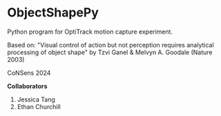 # ObjectShapePy
Python program for OptiTrack motion capture experiment.

Based on: "Visual control of action but not perception requires analytical processing of object shape" by Tzvi Ganel & Melvyn A. Goodale (Nature 2003)

CoNSens 2024

**Collaborators**
1. Jessica Tang
2. Ethan Churchill